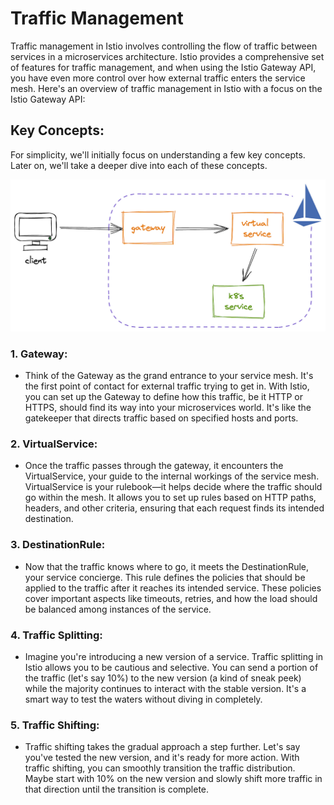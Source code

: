 # Traffic Management

Traffic management in Istio involves controlling the flow of traffic between services in a microservices architecture. Istio provides a comprehensive set of features for traffic management, and when using the Istio Gateway API, you have even more control over how external traffic enters the service mesh. Here's an overview of traffic management in Istio with a focus on the Istio Gateway API:

## Key Concepts:
For simplicity, we'll initially focus on understanding a few key concepts. Later on, we'll take a deeper dive into each of these concepts.

![](./IMG/diagram.png)

### 1. **Gateway:**
   - Think of the Gateway as the grand entrance to your service mesh. It's the first point of contact for external traffic trying to get in. With Istio, you can set up the Gateway to define how this traffic, be it HTTP or HTTPS, should find its way into your microservices world. It's like the gatekeeper that directs traffic based on specified hosts and ports.

### 2. **VirtualService:**
   - Once the traffic passes through the gateway, it encounters the VirtualService, your guide to the internal workings of the service mesh. VirtualService is your rulebook—it helps decide where the traffic should go within the mesh. It allows you to set up rules based on HTTP paths, headers, and other criteria, ensuring that each request finds its intended destination.

### 3. **DestinationRule:**
   - Now that the traffic knows where to go, it meets the DestinationRule, your service concierge. This rule defines the policies that should be applied to the traffic after it reaches its intended service. These policies cover important aspects like timeouts, retries, and how the load should be balanced among instances of the service.

### 4. **Traffic Splitting:**
   - Imagine you're introducing a new version of a service. Traffic splitting in Istio allows you to be cautious and selective. You can send a portion of the traffic (let's say 10%) to the new version (a kind of sneak peek) while the majority continues to interact with the stable version. It's a smart way to test the waters without diving in completely.

### 5. **Traffic Shifting:**
   - Traffic shifting takes the gradual approach a step further. Let's say you've tested the new version, and it's ready for more action. With traffic shifting, you can smoothly transition the traffic distribution. Maybe start with 10% on the new version and slowly shift more traffic in that direction until the transition is complete.
 